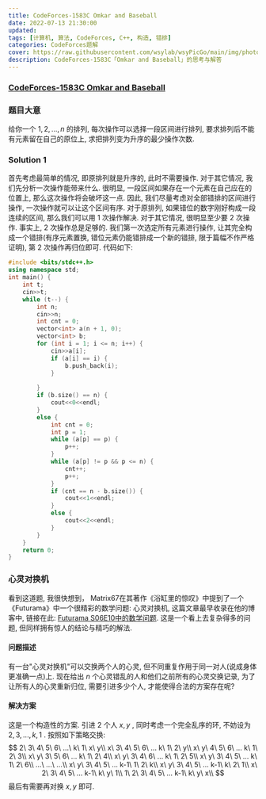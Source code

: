 ```yaml
---
title: CodeForces-1583C Omkar and Baseball 
date: 2022-07-13 21:30:00
updated:
tags: [计算机, 算法, CodeForces, C++, 构造, 错排]
categories: CodeForces题解
cover: https://raw.githubusercontent.com/wsylab/wsyPicGo/main/img/photo-1578432014316-48b448d79d57
description: CodeForces-1583C「Omkar and Baseball」的思考与解答
---
```

### [CodeForces-1583C Omkar and Baseball](https://codeforces.com/problemset/problem/1372/C)
### 题目大意
给你一个 $1, 2,..., n$ 的排列, 每次操作可以选择一段区间进行排列, 要求排列后不能有元素留在自己的原位上, 求把排列变为升序的最少操作次数.

### Solution 1
首先考虑最简单的情况, 即原排列就是升序的, 此时不需要操作. 对于其它情况, 我们先分析一次操作能带来什么. 很明显, 一段区间如果存在一个元素在自己应在的位置上, 那么这次操作将会破坏这一点. 因此, 我们尽量考虑对全部错排的区间进行操作, 一次操作就可以让这个区间有序. 对于原排列, 如果错位的数字刚好构成一段连续的区间, 那么我们可以用 $1$ 次操作解决. 对于其它情况, 很明显至少要 $2$ 次操作. 事实上, $2$ 次操作总是足够的. 我们第一次选定所有元素进行操作, 让其完全构成一个错排(有序元素置换, 错位元素仍能错排成一个新的错排, 限于篇幅不作严格证明), 第 $2$ 次操作再归位即可.
代码如下:
```C++
#include <bits/stdc++.h>
using namespace std;
int main() {
    int t;
    cin>>t;
    while (t--) {
        int n;
        cin>>n;
        int cnt = 0;
        vector<int> a(n + 1, 0);
        vector<int> b;
        for (int i = 1; i <= n; i++) {
            cin>>a[i];
            if (a[i] == i) {
                b.push_back(i);
            }
            
        }
        if (b.size() == n) {
            cout<<0<<endl;
        }
        else {
            int cnt = 0;
            int p = 1;
            while (a[p] == p) {
                p++;
            }
            while (a[p] != p && p <= n) {
                cnt++;
                p++;
            }
            if (cnt == n - b.size()) {
                cout<<1<<endl;
            }
            else {
                cout<<2<<endl;
            }  
        }
    }
    return 0;
}
```

### 心灵对换机
看到这道题, 我很快想到， Matrix67在其著作《浴缸里的惊叹》中提到了一个《Futurama》中一个很精彩的数学问题: 心灵对换机, 这篇文章最早收录在他的博客中, 链接在此: [Futurama S06E10中的数学问题](http://www.matrix67.com/blog/archives/3570). 这是一个看上去复杂得多的问题, 但同样拥有惊人的结论与精巧的解法.
#### 问题描述
有一台"心灵对换机"可以交换两个人的心灵, 但不同重复作用于同一对人(说成身体更准确一点)上. 现在给出 $n$ 个心灵错乱的人和他们之前所有的心灵交换记录, 为了让所有人的心灵重新归位, 需要引进多少个人, 才能使得合法的方案存在呢?
#### 解决方案
这是一个构造性的方案.
引进 $2$ 个人 $x, y$ , 同时考虑一个完全乱序的环, 不妨设为 $2, 3,..., k, 1$ . 按照如下策略交换:
$$
2\  3\  4\  5\  6\  …\  k\   1\  x\  y\\
x\  3\  4\  5\  6\  …  k\   1\  2\  y\\
x\  y\  4\  5\  6\  …  k\   1\  2\  3\\
x\  y\  3\  5\  6\  …  k\   1\  2\  4\\
x\  y\  3\  4\  6\  …  k\   1\  2\  5\\
x\  y\  3\  4\  5\  …  k\   1\  2\  6\\
…\ …\ …\\
x\  y\  3\  4\  5\  … k-1\  1\  2\  k\\
x\  y\  3\  4\  5\  … k-1\  k\  2\  1\\
x\  2\  3\  4\  5\  … k-1\  k\  y\  1\\
1\  2\  3\  4\  5\  … k-1\  k\  y\  x\\
$$
最后有需要再对换 $x, y$ 即可.